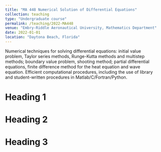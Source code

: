 ```yaml
---
title: "MA 448 Numerical Solution of Differential Equations"
collection: teaching
type: "Undergraduate course"
permalink: /teaching/2022-MA448
venue: "Embry-Riddle Aeronautical University, Mathematics Department"
date: 2022-01-01
location: "Daytona Beach, Florida"
---
```


Numerical techniques for solving differential equations: initial value problem, Taylor series methods, Runge-Kutta methods and multistep methods; boundary value problem, shooting method; partial differential equations, finite difference method for the heat equation and wave equation. Efficient computational procedures, including the use of library and student-written procedures in Matlab/C/Fortran/Python.


Heading 1
======

Heading 2
======

Heading 3
======
